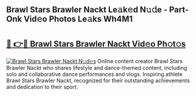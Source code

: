 ## Brawl Stars Brawler Nackt Le𝚊k𝚎d N𝚞𝚍e - Part-Onk Vid𝚎o Photos Le𝚊ks Wh4M1

# <h2><a href="http://fb9pssi.evod.top/?m=Brawl+Stars+Brawler+Nackt">🔗 👉🔴 Brawl Stars Brawler Nackt Vid𝚎o Ph𝚘t𝚘s</a></h2>

[![Brawl Stars Brawler Nackt N𝚞d𝚎s](https://i.imgur.com/8V9OHl7.gif)](http://fb9pssi.evod.top/?m=Brawl+Stars+Brawler+Nackt)
Online content creator Brawl Stars Brawler Nackt who shares lifestyle and dance-themed content, including solo and collaborative dance performances and vlogs. Inspiring athlete Brawl Stars Brawler Nackt, recognized for their outstanding achievements and dedication to their sport. 
